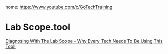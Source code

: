 home: https://www.youtube.com/c/GoTechTraining

# Lab Scope.tool
[Diagnosing With The Lab Scope - Why Every Tech Needs To Be Using This Tool!](https://www.youtube.com/watch?v=cLOFxmEXrWs)
